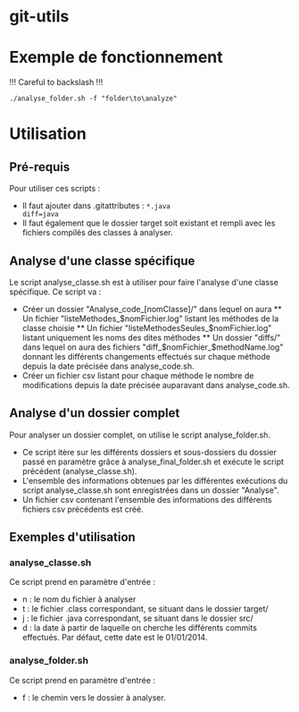 # git-utils

# Exemple de fonctionnement

!!! Careful to backslash !!!

<code>./analyse_folder.sh -f "folder\to\analyze"</code>


# Utilisation
## Pré-requis
Pour utiliser ces scripts :
* Il faut ajouter dans .gitattributes : <code>*.java diff=java</code>
* Il faut également que le dossier target soit existant et rempli avec les fichiers compilés des classes à analyser.

## Analyse d'une classe spécifique
Le script analyse_classe.sh est à utiliser pour faire l'analyse d'une classe spécifique. Ce script va :
* Créer un dossier "Analyse_code_[nomClasse]/" dans lequel on aura
** Un fichier "listeMethodes_$nomFichier.log" listant les méthodes de la classe choisie
** Un fichier "listeMethodesSeules_$nomFichier.log" listant uniquement les noms des dites méthodes
** Un dossier "diffs/" dans lequel on aura des fichiers "diff_$nomFichier_$methodName.log" donnant les différents changements effectués sur chaque méthode depuis la date précisée dans analyse_code.sh.
* Créer un fichier csv listant pour chaque méthode le nombre de modifications depuis la date précisée auparavant dans analyse_code.sh.

## Analyse d'un dossier complet
Pour analyser un dossier complet, on utilise le script analyse_folder.sh.
* Ce script itère sur les différents dossiers et sous-dossiers du dossier passé en paramètre grâce à analyse_final_folder.sh  et exécute le script précédent (analyse_classe.sh).
* L'ensemble des informations obtenues par les différentes exécutions du script analyse_classe.sh sont enregistrées dans un dossier "Analyse".
* Un fichier csv contenant l'ensemble des informations des différents fichiers csv précédents est créé.

## Exemples d'utilisation
### analyse_classe.sh
Ce script prend en paramètre d'entrée :
* n : le nom du fichier à analyser
* t : le fichier .class correspondant, se situant dans le dossier target/
* j : le fichier .java correspondant, se situant dans le dossier src/
* d : la date à partir de laquelle on cherche les différents commits effectués. Par défaut, cette date est le 01/01/2014.

### analyse_folder.sh
Ce script prend en paramètre d'entrée :
* f : le chemin vers le dossier à analyser.
